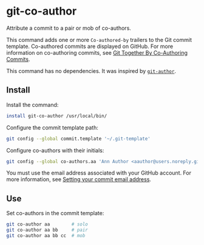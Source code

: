 # git-co-author

Attribute a commit to a pair or mob of co-authors.

This command adds one or more `Co-authored-by` trailers to the Git commit template. Co-authored commits are displayed on GitHub. For more information on co-authoring commits, see [Git Together By Co-Authoring Commits](https://github.community/t5/Support-Protips/Git-Together-By-Co-Authoring-Commits/ba-p/27480).

This command has no dependencies. It was inspired by [`git-author`](https://github.com/pivotal/git-author).

## Install

Install the command:

```bash
install git-co-author /usr/local/bin/
```

Configure the commit template path:

```bash
git config --global commit.template '~/.git-template'
```

Configure co-authors with their initials:

```bash
git config --global co-authors.aa 'Ann Author <aauthor@users.noreply.github.com>'
```

You must use the email address associated with your GitHub account. For more information, see [Setting your commit email address](https://help.github.com/en/github/setting-up-and-managing-your-github-user-account/setting-your-commit-email-address#setting-your-commit-email-address-on-github).

## Use

Set co-authors in the commit template:

```bash
git co-author aa        # solo
git co-author aa bb     # pair
git co-author aa bb cc  # mob
```
